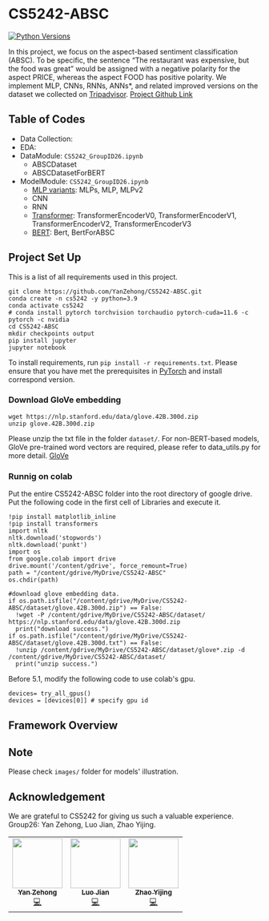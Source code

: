 # CS5242-ABSC
[![Python Versions](https://img.shields.io/badge/python-3.9%20%7C%203.9-blue)](https://www.python.org/downloads/)

In this project, we focus on the aspect-based sentiment classification (ABSC). To be specific, the sentence “The restaurant was expensive, but the food was great” would be assigned with a negative polarity for the aspect PRICE, whereas the aspect FOOD has positive polarity. We implement MLP, CNNs, RNNs, ANNs*, and related improved versions on the dataset we collected on [Tripadvisor](https://www.tripadvisor.com.sg/). [Project Github Link](https://github.com/YanZehong/CS5242-ABSC)

## Table of Codes
- Data Collection:  
- EDA:  
- DataModule: `CS5242_GroupID26.ipynb`  
    * ABSCDataset  
    * ABSCDatasetForBERT  
- ModelModule: `CS5242_GroupID26.ipynb`  
    * [MLP variants](./images/MLP.png): MLPs, MLP, MLPv2  
    * CNN  
    * RNN  
    * [Transformer](./images/Transformer.png): TransformerEncoderV0, TransformerEncoderV1, TransformerEncoderV2, TransformerEncoderV3 
    * [BERT](./images/Bert.png): Bert, BertForABSC  

## Project Set Up

This is a list of all requirements used in this project.

```
git clone https://github.com/YanZehong/CS5242-ABSC.git
conda create -n cs5242 -y python=3.9
conda activate cs5242
# conda install pytorch torchvision torchaudio pytorch-cuda=11.6 -c pytorch -c nvidia
cd CS5242-ABSC
mkdir checkpoints output
pip install jupyter
jupyter notebook
```

To install requirements, run `pip install -r requirements.txt`. Please ensure that you have met the prerequisites in [PyTorch](https://pytorch.org/) and install correspond version. 

### Download GloVe embedding
```
wget https://nlp.stanford.edu/data/glove.42B.300d.zip
unzip glove.42B.300d.zip
```
Please unzip the txt file in the folder `dataset/`. For non-BERT-based models, GloVe pre-trained word vectors are required, please refer to data_utils.py for more detail. [GloVe](https://nlp.stanford.edu/projects/glove/)

### Runnig on colab
Put the entire CS5242-ABSC folder into the root directory of google drive.
Put the following code in the first cell of Libraries and execute it.
```
!pip install matplotlib_inline
!pip install transformers
import nltk
nltk.download('stopwords')
nltk.download('punkt')
import os
from google.colab import drive
drive.mount('/content/gdrive', force_remount=True)
path = "/content/gdrive/MyDrive/CS5242-ABSC"
os.chdir(path)

#download glove embedding data.
if os.path.isfile("/content/gdrive/MyDrive/CS5242-ABSC/dataset/glove.42B.300d.zip") == False:
  !wget -P /content/gdrive/MyDrive/CS5242-ABSC/dataset/ https://nlp.stanford.edu/data/glove.42B.300d.zip
  print("download success.")
if os.path.isfile("/content/gdrive/MyDrive/CS5242-ABSC/dataset/glove.42B.300d.txt") == False:
  !unzip /content/gdrive/MyDrive/CS5242-ABSC/dataset/glove*.zip -d /content/gdrive/MyDrive/CS5242-ABSC/dataset/
  print("unzip success.")
```
Before 5.1, modify the following code to use colab's gpu.
```
devices= try_all_gpus()
devices = [devices[0]] # specify gpu id
```

## Framework Overview


## Note
Please check `images/` folder for models' illustration.

## Acknowledgement
We are grateful to CS5242 for giving us such a valuable experience.  
Group26: Yan Zehong, Luo Jian, Zhao Yijing.  
<table>
  <tr>
    <td align="center"><a href="https://github.com/YanZehong"><img src="https://github.com/YanZehong.png" width="100px;" alt=""/><br /><sub><b>Yan Zehong</b></sub></a><br /><a href="https://github.com/YanZehong/CS5242-ABSC" title="Code">💻</a></td>
    <td align="center"><a href="https://github.com/LUOJIAN-GZ"><img src="https://avatars2.githubusercontent.com/u/36967362?v=4?s=100" width="100px;" alt=""/><br /><sub><b>Luo Jian </b></sub></a><br /><a href="https://github.com/YanZehong/CS5242-ABSC" title="Code">💻</a></td>
    <td align="center"><a href="https://github.com/zhaoyijing24"><img src="https://avatars0.githubusercontent.com/u/37891032?v=4?s=100" width="100px;" alt=""/><br /><sub><b>Zhao Yijing</b></sub></a><br /><a href="https://github.com/YanZehong/CS5242-ABSC" title="Code">💻</a></td>
  </tr>
</table>
